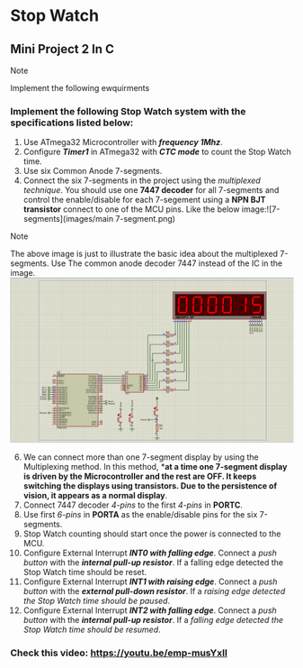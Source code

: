# Stop Watch
## Mini Project 2 In C 

> [!NOTE]
> Implement the following ewquirments

### Implement the following Stop Watch system with the specifications listed below:
1. Use ATmega32 Microcontroller with ***frequency 1Mhz***.
2. Configure ***Timer1*** in ATmega32 with ***CTC mode*** to count the Stop Watch time.
3. Use six Common Anode 7-segments.
4. Connect the six 7-segments in the project using the *multiplexed technique*. You 
  should use one **7447 decoder** for all 7-segments and control the enable/disable for 
  each 7-segement using a **NPN BJT transistor** connect to one of the MCU pins. Like the 
  below image:![7-segments](images/main 7-segment.png)

> [!NOTE]
> The above image is just to illustrate the basic idea about the multiplexed 7-segments.
> Use The common anode decoder 7447 instead of the IC in the image.
> ![7-segments](images/7-segment.png)

6. We can connect more than one 7-segment display by using the Multiplexing method. In 
this method, ***at a time one 7-segment display is driven by the Microcontroller and the rest 
are OFF. It keeps switching the displays using transistors. Due to the persistence of vision, 
it appears as a normal display**.
7. Connect 7447 decoder *4-pins* to the first *4-pins* in **PORTC**.
8. Use first *6-pins* in **PORTA** as the enable/disable pins for the six 7-segments.
9. Stop Watch counting should start once the power is connected to the MCU.
10. Configure External Interrupt ***INT0 with falling edge***. Connect a *push button* with the 
***internal pull-up resistor***. If a falling edge detected the Stop Watch time should be
reset.
11. Configure External Interrupt ***INT1 with raising edge***. Connect a *push button* with the 
***external pull-down resistor***. If a *raising edge detected the Stop Watch time should be
paused*.
12. Configure External Interrupt ***INT2 with falling edge***. Connect a *push button* with the 
***internal pull-up resistor***. If a *falling edge detected the Stop Watch time should be
resumed*.
### Check this video: https://youtu.be/emp-musYxII
